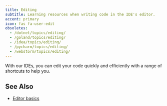 ```yaml
---
title: Editing
subtitle: Learning resources when writing code in the IDE's editor.
accent: primary
icon: fas fa-user-edit
obsoletes:
  - /dotnet/topics/editing/
  - /goland/topics/editing/
  - /idea/topics/editing/
  - /pycharm/topics/editing/
  - /webstorm/topics/editing/
---
```


With our IDEs, you can edit your code quickly and efficiently with a range of shortcuts to help you.

## See Also

- [Editor basics](https://www.jetbrains.com/help/idea/using-code-editor.html)
